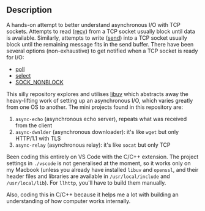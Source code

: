 ## Description

A hands-on attempt to better understand asynchronous I/O with TCP sockets. Attempts to read ([recv](https://man7.org/linux/man-pages/man2/recv.2.html)) from a TCP socket usually block until data is available. Similarly, attempts to write ([send](https://man7.org/linux/man-pages/man2/send.2.html)) into a TCP socket usually block until the remaining message fits in the send buffer. There have been several options (non-exhaustive) to get notified when a TCP socket is ready for I/O:

* [poll](https://man7.org/linux/man-pages/man2/poll.2.html)
* [select](https://man7.org/linux/man-pages/man2/select.2.html)
* [SOCK_NONBLOCK](https://man7.org/linux/man-pages/man2/socket.2.html)

This silly repository explores and utilises [libuv](https://github.com/libuv/libuv) which abstracts away the heavy-lifting work of setting up an asynchronous I/O, which varies greatly from one OS to another. The mini projects found in this repository are:

1. `async-echo` (asynchronous echo server), repeats what was received from the client
2. `async-dwnlder` (asynchronous downloader): it's like `wget` but only HTTP/1.1 with TLS
3. `async-relay` (asynchronous relay): it's like `socat` but only TCP

Been coding this entirely on VS Code with the C/C++ extension. The project settings in `./vscode` is not generalised at the moment, so it works only on my Macbook (unless you already have installed `libuv` and `openssl`, and their header files and libraries are available in `/usr/local/include` and `/usr/local/lib`). For `llhttp`, you'll have to build them manually.

Also, coding this in C/C++ because it helps me a lot with building an understanding of how computer works internally.

